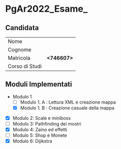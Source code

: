 # PgAr2022_Esame_<MartinaCaruso>
## Candidata
|                  |                   |
|------------------|-------------------|
| Nome             | **<Martina>**     |
| Cognome          | **<Caruso>**      |
| Matricola        | **<746607>**      |
| Corso di Studi   | **<Automazione>** |

## Moduli Implementati
- Modulo 1
  - [ ] Modulo 1. A : Lettura XML e creazione mappa
  - [X] Modulo 1. B : Creazione casuale della mappa
- [X] Modulo 2: Scale e miniboss
- [ ] Modulo 3: Pathfinding dei mostri
- [X] Modulo 4: Zaino ed effetti
- [ ] Modulo 5: Shop e Monete
- [X] Modulo 6: Dijikstra